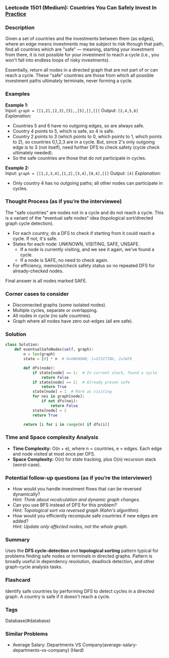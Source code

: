 ### Leetcode 1501 (Medium): Countries You Can Safely Invest In [Practice](https://leetcode.com/problems/countries-you-can-safely-invest-in)

### Description  
Given a set of countries and the investments between them (as edges), where an edge means investments may be subject to risk through that path, find all countries which are "safe" — meaning, starting your investment from there, it is not possible for your investment to reach a cycle (i.e., you won't fall into endless loops of risky investments).

Essentially, return all nodes in a directed graph that are not part of or can reach a cycle. These "safe" countries are those from which all possible investment paths ultimately terminate, never forming a cycle.

### Examples  
**Example 1:**  
Input: `graph = [[1,2],[2,3],[5],,[5],[],[]]`
Output: `[2,4,5,6]`
*Explanation:*
- Countries 5 and 6 have no outgoing edges, so are always safe.
- Country 4 points to 5, which is safe, so 4 is safe.
- Country 2 points to 3 (which points to 0, which points to 1, which points to 2), so countries 0,1,2,3 are in a cycle. But, since 2's only outgoing edge is to 3 (not itself), need further DFS to check safety (cycle check ultimately needed).
- So the safe countries are those that do not participate in cycles.

**Example 2:**  
Input: `graph = [[1,2,3,4],[1,2],[3,4],[0,4],[]]`
Output: `[4]`
*Explanation:*
- Only country 4 has no outgoing paths; all other nodes can participate in cycles.

### Thought Process (as if you’re the interviewee)  
The "safe countries" are nodes not in a cycle and do not reach a cycle. This is a variant of the "eventual safe nodes" idea (topological sort/directed graph cycle detection).
- For each country, do a DFS to check if starting from it could reach a cycle. If not, it's safe.
- States for each node: UNKNOWN, VISITING, SAFE, UNSAFE.
  - If a node is currently visiting, and we see it again, we've found a cycle.
  - If a node is SAFE, no need to check again.
- For efficiency, memoize/check safety status so no repeated DFS for already-checked nodes.

Final answer is all nodes marked SAFE.

### Corner cases to consider  
- Disconnected graphs (some isolated nodes).
- Multiple cycles, separate or overlapping.
- All nodes in cycle (no safe countries).
- Graph where all nodes have zero out-edges (all are safe).

### Solution

```python
class Solution:
    def eventualSafeNodes(self, graph):
        n = len(graph)
        state = [0] * n  # 0=UNKNOWN, 1=VISITING, 2=SAFE

        def dfs(node):
            if state[node] == 1:  # In current stack, found a cycle
                return False
            if state[node] == 2:  # Already proven safe
                return True
            state[node] = 1  # Mark as visiting
            for nei in graph[node]:
                if not dfs(nei):
                    return False
            state[node] = 2
            return True

        return [i for i in range(n) if dfs(i)]
```

### Time and Space complexity Analysis  
- **Time Complexity:** O(n + e), where n = countries, e = edges. Each edge and node visited at most once per DFS.
- **Space Complexity:** O(n) for state tracking, plus O(n) recursion stack (worst-case).

### Potential follow-up questions (as if you’re the interviewer)  
- How would you handle investment flows that can be reversed dynamically?  
  *Hint: Think about recalculation and dynamic graph changes.*
- Can you use BFS instead of DFS for this problem?  
  *Hint: Topological sort via reversed graph (Kahn's algorithm).* 
- How would you efficiently recompute safe countries if new edges are added?  
  *Hint: Update only affected nodes, not the whole graph.*

### Summary
Uses the **DFS cycle-detection** and **topological sorting** pattern typical for problems finding safe nodes or terminals in directed graphs. Pattern is broadly useful in dependency resolution, deadlock detection, and other graph-cycle analysis tasks.


### Flashcard
Identify safe countries by performing DFS to detect cycles in a directed graph. A country is safe if it doesn't reach a cycle.

### Tags
Database(#database)

### Similar Problems
- Average Salary: Departments VS Company(average-salary-departments-vs-company) (Hard)